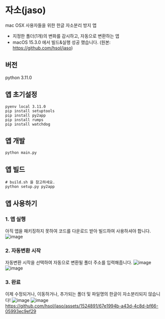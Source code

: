 # 자소(jaso)
mac OSX 사용자들을 위한 한글 자소분리 방지 앱
- 지정한 폴더(1개)의 변화를 감시하고, 자동으로 변환하는 앱
- macOS 15.3.0 에서 빌드&실행 성공 했습니다. (원본: https://github.com/hsol/jaso)

## 버전
python 3.11.0

## 앱 초기설정
```
pyenv local 3.11.0
pip install setuptools
pip install py2app
pip install rumps
pip install watchdog
```

## 앱 개발
```
python main.py
```

## 앱 빌드
```
# build.sh 을 참고하세요.
python setup.py py2app
```

## 앱 사용하기

### 1. 앱 실행
아직 앱을 패키징하지 못하여 코드를 다운로드 받아 빌드하여 사용하셔야 합니다.
![image](https://github.com/hsol/jaso/assets/1524891/8b587020-5d5e-4b37-a2e3-3a9a7c6c3127)

### 2. 자동변환 시작
자동변환 시작을 선택하여 자동으로 변환될 폴더 주소를 입력해줍니다.
![image](https://github.com/hsol/jaso/assets/1524891/b58a5c5a-e520-4448-9df8-684157ed2cde)
![image](https://github.com/hsol/jaso/assets/1524891/64df6bf3-d629-4e7b-8d5d-fa53a203b119)

### 3. 완료
이제 수정되거나, 이동하거나, 추가되는 폴더 및 파일명의 한글이 자소분리되지 않습니다!
![image](https://github.com/hsol/jaso/assets/1524891/e0fbc577-507d-44b6-a532-10e698dbd55a)
![image](https://github.com/hsol/jaso/assets/1524891/6a7a0b96-a263-44ea-82fa-54264aefa1cc)
https://github.com/hsol/jaso/assets/1524891/67e1994b-a43d-4c8d-bf66-05993ec9ef29
